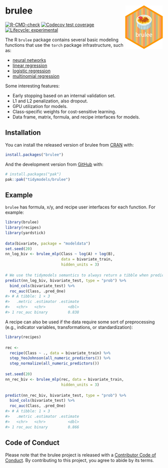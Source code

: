 
<!-- README.md is generated from README.Rmd. Please edit that file -->

# brulee <a href="https://brulee.tidymodels.org/"><img src="man/figures/logo.png" align="right" height="139" alt="a dish of creme brulee on a striped background" /></a>

<!-- badges: start -->

[![R-CMD-check](https://github.com/tidymodels/brulee/actions/workflows/R-CMD-check.yaml/badge.svg)](https://github.com/tidymodels/brulee/actions/workflows/R-CMD-check.yaml)
[![Codecov test
coverage](https://codecov.io/gh/tidymodels/brulee/branch/main/graph/badge.svg)](https://app.codecov.io/gh/tidymodels/brulee?branch=main)
[![Lifecycle:
experimental](https://img.shields.io/badge/lifecycle-experimental-orange.svg)](https://lifecycle.r-lib.org/articles/stages.html)
<!-- badges: end -->

The R `brulee` package contains several basic modeling functions that
use the `torch` package infrastructure, such as:

- [neural
  networks](https://brulee.tidymodels.org/reference/brulee_mlp.html)
- [linear
  regression](https://brulee.tidymodels.org/reference/brulee_linear_reg.html)
- [logistic
  regression](https://brulee.tidymodels.org/reference/brulee_logistic_reg.html)
- [multinomial
  regression](https://brulee.tidymodels.org/reference/brulee_multinomial_reg.html)

Some interesting features:

- Early stopping based on an internal validation set.
- L1 and L2 penalization, also dropout.
- GPU utilization for models.
- Class-specific weights for cost-sensitive learning.
- Data frame, matrix, formula, and recipe interfaces for models.

## Installation

You can install the released version of brulee from
[CRAN](https://CRAN.R-project.org) with:

``` r
install.packages("brulee")
```

And the development version from
[GitHub](https://github.com/tidymodels/brulee) with:

``` r
# install.packages("pak")
pak::pak("tidymodels/brulee")
```

## Example

`brulee` has formula, x/y, and recipe user interfaces for each function.
For example:

``` r
library(brulee)
library(recipes)
library(yardstick)

data(bivariate, package = "modeldata")
set.seed(20)
nn_log_biv <- brulee_mlp(Class ~ log(A) + log(B), 
                         data = bivariate_train, 
                         hidden_units = 3)

# We use the tidymodels semantics to always return a tibble when predicting
predict(nn_log_biv, bivariate_test, type = "prob") %>% 
  bind_cols(bivariate_test) %>% 
  roc_auc(Class, .pred_One)
#> # A tibble: 1 × 3
#>   .metric .estimator .estimate
#>   <chr>   <chr>          <dbl>
#> 1 roc_auc binary         0.838
```

A recipe can also be used if the data require some sort of preprocessing
(e.g., indicator variables, transformations, or standardization):

``` r
library(recipes)

rec <- 
  recipe(Class ~ ., data = bivariate_train) %>%  
  step_YeoJohnson(all_numeric_predictors()) %>% 
  step_normalize(all_numeric_predictors())

set.seed(20)
nn_rec_biv <- brulee_mlp(rec, data = bivariate_train, 
                         hidden_units = 3)

predict(nn_rec_biv, bivariate_test, type = "prob") %>% 
  bind_cols(bivariate_test) %>% 
  roc_auc(Class, .pred_One)
#> # A tibble: 1 × 3
#>   .metric .estimator .estimate
#>   <chr>   <chr>          <dbl>
#> 1 roc_auc binary         0.866
```

## Code of Conduct

Please note that the brulee project is released with a [Contributor Code
of
Conduct](https://contributor-covenant.org/version/2/0/CODE_OF_CONDUCT.html).
By contributing to this project, you agree to abide by its terms.
